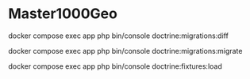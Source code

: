 # Master1000Geo



docker compose exec app php bin/console doctrine:migrations:diff

docker compose exec app php bin/console doctrine:migrations:migrate

docker compose exec app php bin/console doctrine:fixtures:load